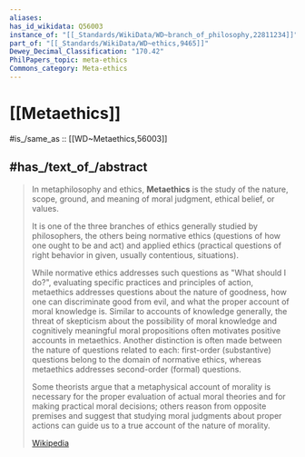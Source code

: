 ```yaml
---
aliases:
has_id_wikidata: Q56003
instance_of: "[[_Standards/WikiData/WD~branch_of_philosophy,22811234]]"
part_of: "[[_Standards/WikiData/WD~ethics,9465]]"
Dewey_Decimal_Classification: "170.42"
PhilPapers_topic: meta-ethics
Commons_category: Meta-ethics
---
```


# [[Metaethics]] 

#is_/same_as :: [[WD~Metaethics,56003]] 

## #has_/text_of_/abstract 

> In metaphilosophy and ethics, **Metaethics** is the study of the nature, scope, ground, and meaning of moral judgment, ethical belief, or values. 
> 
> It is one of the three branches of ethics generally studied by philosophers, 
> the others being normative ethics (questions of how one ought to be and act) 
> and applied ethics (practical questions of right behavior in given, usually contentious, situations).
>
> While normative ethics addresses such questions as "What should I do?", evaluating specific practices and principles of action, metaethics addresses questions about the nature of goodness, how one can discriminate good from evil, and what the proper account of moral knowledge is. Similar to accounts of knowledge generally, the threat of skepticism about the possibility of moral knowledge and cognitively meaningful moral propositions often motivates positive accounts in metaethics. Another distinction is often made between the nature of questions related to each: first-order (substantive) questions belong to the domain of normative ethics, whereas metaethics addresses second-order (formal) questions.
>
> Some theorists argue that a metaphysical account of morality is necessary for the proper evaluation of actual moral theories and for making practical moral decisions; others reason from opposite premises and suggest that studying moral judgments about proper actions can guide us to a true account of the nature of morality.
>
> [Wikipedia](https://en.wikipedia.org/wiki/Metaethics) 

